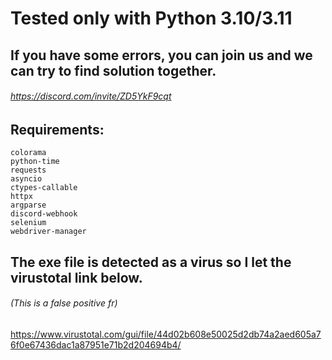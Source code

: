 # Tested only with Python 3.10/3.11
## If you have some errors, you can join us and we can try to find solution together.
###### https://discord.com/invite/ZD5YkF9cqt


## Requirements:
```
colorama
python-time
requests
asyncio
ctypes-callable
httpx
argparse
discord-webhook
selenium
webdriver-manager
```	

## The exe file is detected as a virus so I let the virustotal link below.
###### (This is a false positive fr)
https://www.virustotal.com/gui/file/44d02b608e50025d2db74a2aed605a76f0e67436dac1a87951e71b2d204694b4/
